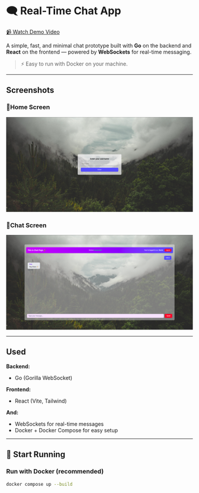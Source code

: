 # 🗨️ Real-Time Chat App

[📹 Watch Demo Video](./demo/demo.mp4)

A simple, fast, and minimal chat prototype built with **Go** on the backend and **React** on the frontend — powered by **WebSockets** for real-time messaging.

> ⚡ Easy to run with Docker on your machine.

---

##  Screenshots

### 🔹Home Screen

![Home Screen](./demo/home-screen.png)

### 🔹Chat Screen

![Chat Screen](./demo/chat-screen.png)

---

## Used

**Backend:**
- Go (Gorilla WebSocket)

**Frontend:**
- React (Vite, Tailwind)

**And:**
- WebSockets for real-time messages  
- Docker + Docker Compose for easy setup

---

## 🚀 Start Running

### Run with Docker (recommended)

```bash
docker compose up --build
